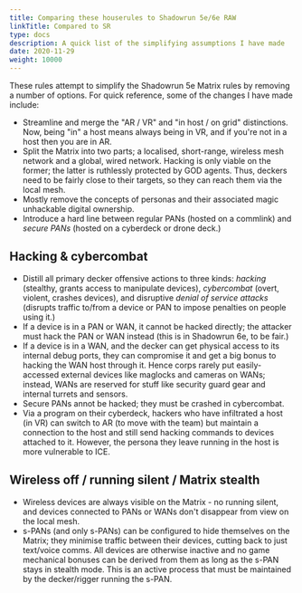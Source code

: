 ```yaml
---
title: Comparing these houserules to Shadowrun 5e/6e RAW
linkTitle: Compared to SR
type: docs
description: A quick list of the simplifying assumptions I have made
date: 2020-11-29
weight: 10000
---
```


These rules attempt to simplify the Shadowrun 5e Matrix rules by removing a number of options. For quick reference, some of the changes I have made include:

* Streamline and merge the "AR / VR" and "in host / on grid" distinctions. Now, being "in" a host means always being in VR, and if you're not in a host then you are in AR.
* Split the Matrix into two parts; a localised, short-range, wireless mesh network and a global, wired network. Hacking is only viable on the former; the latter is ruthlessly protected by GOD agents. Thus, deckers need to be fairly close to their targets, so they can reach them via the local mesh.
* Mostly remove the concepts of personas and their associated magic unhackable digital ownership.
* Introduce a hard line between regular PANs (hosted on a commlink) and *secure PANs* (hosted on a cyberdeck or drone deck.)

## Hacking & cybercombat

* Distill all primary decker offensive actions to three kinds: *hacking* (stealthy, grants access to manipulate devices), *cybercombat* (overt, violent, crashes devices), and disruptive *denial of service attacks* (disrupts traffic to/from a device or PAN to impose penalties on people using it.)
* If a device is in a PAN or WAN, it cannot be hacked directly; the attacker must hack the PAN or WAN instead (this is in Shadowrun 6e, to be fair.)
* If a device is in a WAN, and the decker can get physical access to its internal debug ports, they can compromise it and get a big bonus to hacking the WAN host through it. Hence corps rarely put easily-accessed external devices like maglocks and cameras on WANs; instead, WANs are reserved for stuff like security guard gear and internal turrets and sensors. 
* Secure PANs annot be hacked; they must be crashed in cybercombat.
* Via a program on their cyberdeck, hackers who have infiltrated a host (in VR) can switch to AR (to move with the team) but maintain a connection to the host and still send hacking commands to devices attached to it. However, the persona they leave running in the host is more vulnerable to ICE.

## Wireless off / running silent / Matrix stealth

* Wireless devices are always visible on the Matrix - no running silent, and devices connected to PANs or WANs don't disappear from view on the local mesh.
* s-PANs (and only s-PANs) can be configured to hide themselves on the Matrix; they minimise traffic between their devices, cutting back to just text/voice comms. All devices are otherwise inactive and no game mechanical bonuses can be derived from them as long as the s-PAN stays in stealth mode. This is an active process that must be maintained by the decker/rigger running the s-PAN.
